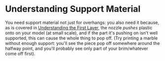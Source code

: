 # Understanding Support Material

You need support material not just for overhangs: you also need it because, as is covered in
[Understanding the First Layer](92edf394-5274-4eac-9727-fb572de89da0.md), the nozzle *pushes* plastic onto on your model (at small scale), and if the part it's pushing on isn't well supported, this can cause the whole thing to pop off. (Try printing a marble without enough support: you'll see the piece pop off somewhere around the halfway point, and you'll probably see only part of your brim/whatever come off first).
